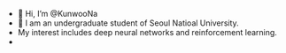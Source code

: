 - 👋 Hi, I’m @KunwooNa
- 👀 I am an undergraduate student of Seoul Natioal University. 
- My interest includes deep neural networks and reinforcement learning. 
-
